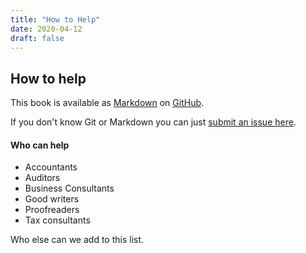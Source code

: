 ```yaml
---
title: "How to Help"
date: 2020-04-12
draft: false
---
```


## How to help

This book is available as [Markdown](https://github.com/adam-p/markdown-here/wiki/Markdown-Cheatsheet) on [GitHub](https://github.com/gammacrew/the-business-book).

If you don't know Git or Markdown you can just [submit an issue here](https://github.com/gammacrew/the-business-book/issues).

#### Who can help

- Accountants
- Auditors
- Business Consultants
- Good writers
- Proofreaders
- Tax consultants

<i class="fa fa-2x fa-question text-warning" aria-hidden="true"></i>
Who else can we add to this list.
